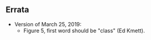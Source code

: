 ## Errata

*   Version of March 25, 2019:
    *   Figure 5, first word should be "class" (Ed Kmett).

